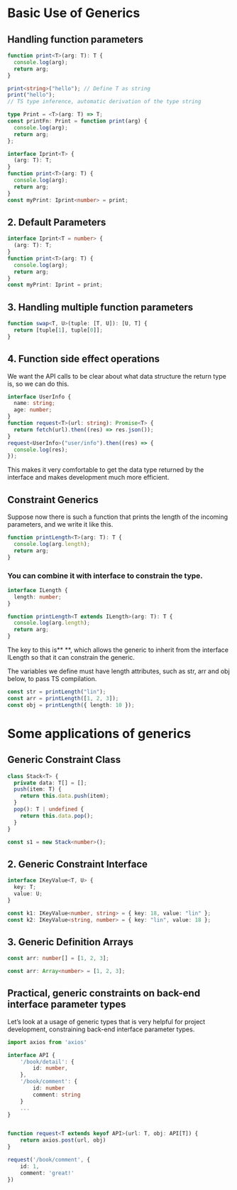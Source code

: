 # Basic Use of Generics

## Handling function parameters

```ts
function print<T>(arg: T): T {
  console.log(arg);
  return arg;
}

print<string>("hello"); // Define T as string
print("hello");
// TS type inference, automatic derivation of the type string
```

```ts
type Print = <T>(arg: T) => T;
const printFn: Print = function print(arg) {
  console.log(arg);
  return arg;
};
```

```ts
interface Iprint<T> {
  (arg: T): T;
}
function print<T>(arg: T) {
  console.log(arg);
  return arg;
}
const myPrint: Iprint<number> = print;
```

## 2. Default Parameters

```ts
interface Iprint<T = number> {
  (arg: T): T;
}
function print<T>(arg: T) {
  console.log(arg);
  return arg;
}
const myPrint: Iprint = print;
```

## 3. Handling multiple function parameters

```ts
function swap<T, U>(tuple: [T, U]): [U, T] {
  return [tuple[1], tuple[0]];
}
```

## 4. Function side effect operations

We want the API calls to be clear about what data structure the return type is, so we can do this.

```ts
interface UserInfo {
  name: string;
  age: number;
}
function request<T>(url: string): Promise<T> {
  return fetch(url).then((res) => res.json());
}
request<UserInfo>("user/info").then((res) => {
  console.log(res);
});
```

This makes it very comfortable to get the data type returned by the interface and makes development much more efficient.

## Constraint Generics

Suppose now there is such a function that prints the length of the incoming parameters, and we write it like this.

```ts
function printLength<T>(arg: T): T {
  console.log(arg.length);
  return arg;
}
```

### You can combine it with interface to constrain the type.

```ts
interface ILength {
  length: number;
}

function printLength<T extends ILength>(arg: T): T {
  console.log(arg.length);
  return arg;
}
```

The key to this is** <T extends ILength>**, which allows the generic to inherit from the interface ILength so that it can constrain the generic.

The variables we define must have length attributes, such as str, arr and obj below, to pass TS compilation.

```ts
const str = printLength("lin");
const arr = printLength([1, 2, 3]);
const obj = printLength({ length: 10 });
```

# Some applications of generics

## Generic Constraint Class

```ts
class Stack<T> {
  private data: T[] = [];
  push(item: T) {
    return this.data.push(item);
  }
  pop(): T | undefined {
    return this.data.pop();
  }
}

const s1 = new Stack<number>();
```

## 2. Generic Constraint Interface

```ts
interface IKeyValue<T, U> {
  key: T;
  value: U;
}

const k1: IKeyValue<number, string> = { key: 18, value: "lin" };
const k2: IKeyValue<string, number> = { key: "lin", value: 18 };
```

## 3. Generic Definition Arrays

```ts
const arr: number[] = [1, 2, 3];

const arr: Array<number> = [1, 2, 3];
```

## Practical, generic constraints on back-end interface parameter types

Let’s look at a usage of generic types that is very helpful for project development, constraining back-end interface parameter types.

```ts
import axios from 'axios'

interface API {
    '/book/detail': {
        id: number,
    },
    '/book/comment': {
        id: number
        comment: string
    }
    ...
}


function request<T extends keyof API>(url: T, obj: API[T]) {
    return axios.post(url, obj)
}

request('/book/comment', {
    id: 1,
    comment: 'great!'
})
```
